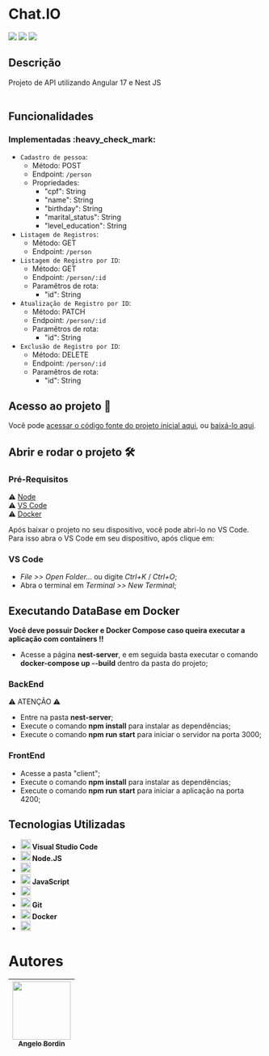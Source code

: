 <h1>Chat.IO</h1>

<p>
  <img src="https://img.shields.io/badge/status-em%20desenvolvimento-brightgreen"/>
  <img src="https://img.shields.io/badge/última%20atualização-fevereiro-yellowgreen"/>
  <img src="https://img.shields.io/badge/Node.JS-18.18.7-blueviolet"/>
</p>

<h2>Descrição</h2>
Projeto de API utilizando Angular 17 e Nest JS<br>
<br>

<h2>Funcionalidades</h2>
<h3>Implementadas :heavy_check_mark:</h3>

- `Cadastro de pessoa`:
  - Método: POST
  - Endpoint: `/person`
  - Propriedades:
    - "cpf": String
    - "name": String
    - "birthday": String
    - "marital_status": String
    - "level_education": String
- `Listagem de Registros`:
  - Método: GET
  - Endpoint: `/person`
- `Listagem de Registro por ID`:
  - Método: GET
  - Endpoint: `/person/:id`
  - Paramêtros de rota:
    - "id": String
- `Atualização de Registro por ID`:
  - Método: PATCH
  - Endpoint: `/person/:id`
  - Paramêtros de rota:
    - "id": String
- `Exclusão de Registro por ID`:
  - Método: DELETE
  - Endpoint: `/person/:id`
  - Paramêtros de rota:
    - "id": String 

<h2>Acesso ao projeto 📁</h2>

Você pode [acessar o código fonte do projeto inicial aqui](https://github.com/angelobordin/angular-nest), ou [baixá-lo aqui](https://github.com/angelobordin/angular-nest/archive/refs/heads/master.zip).

<h2>Abrir e rodar o projeto 🛠️</h2>
<h3>Pré-Requisitos</h3>

⚠️ [Node](https://nodejs.org/en/)<br>
⚠️ [VS Code](https://code.visualstudio.com/Download)<br>
⚠️ [Docker](https://docs.docker.com/desktop/install/windows-install/)<br>

Após baixar o projeto no seu dispositivo, você pode abri-lo no VS Code.<br>
Para isso abra o VS Code em seu dispositivo, após clique em:

<h3>VS Code</h3>

- _File >> Open Folder..._ ou digite _Ctrl+K_ / _Ctrl+O_;
- Abra o terminal em _Terminal >> New Terminal_;

<h2>Executando DataBase em Docker</h2>

**Você deve possuir Docker e Docker Compose caso queira executar a aplicação com containers !!**

- Acesse a página **nest-server**, e em seguida basta executar o comando **docker-compose up --build** dentro da pasta do projeto;

<h3>BackEnd</h3>

⚠️ ATENÇÃO ⚠️ <br>

- Entre na pasta **nest-server**;
- Execute o comando **npm install** para instalar as dependências;
- Execute o comando **npm run start** para iniciar o servidor na porta 3000;

<h3>FrontEnd</h3>

- Acesse a pasta "client";
- Execute o comando **npm install** para instalar as dependências;
- Execute o comando **npm run start** para iniciar a aplicação na porta 4200;

<h2>Tecnologias Utilizadas</h2>

<ul>
  <li><img src="https://cdn.jsdelivr.net/gh/devicons/devicon/icons/vscode/vscode-plain.svg" width="20" height="20"/><b> Visual Studio Code</b></li>
  <li><img src="https://cdn.jsdelivr.net/gh/devicons/devicon/icons/nodejs/nodejs-original.svg" width="20" height="20"/><b> Node.JS</b></li>
  <li><img src="https://cdn.jsdelivr.net/gh/devicons/devicon/icons/nestjs/nestjs-plain.svg" width="20" height="20"/></li>
  <li><img src="https://cdn.jsdelivr.net/gh/devicons/devicon/icons/typescript/typescript-original.svg" width="20" height="20"/><b> JavaScript</b></li>
  <li><img src="https://cdn.jsdelivr.net/gh/devicons/devicon/icons/angularjs/angularjs-original.svg" width="20" height="20"/></li>
  <li><img src="https://cdn.jsdelivr.net/gh/devicons/devicon/icons/git/git-original.svg" width="20" height="20"/><b> Git</b></li>
  <li><img src="https://cdn.jsdelivr.net/gh/devicons/devicon/icons/docker/docker-original.svg" width="20" height="20"/><b> Docker</b></li>
  <li><img src="https://cdn.jsdelivr.net/gh/devicons/devicon/icons/postgresql/postgresql-original-wordmark.svg" width="20" height="20"/></li>
</ul>

# Autores

| [<img src="https://avatars.githubusercontent.com/u/70332789?s=400&u=c6b947894c97e0e941f64aafeb22719ff49589ac&v=4" width=115><br><sub>Angelo Bordin</sub>](https://github.com/angelobordin) |
| :----------------------------------------------------------------------------------------------------------------------------------------------------------------------------------------: |

